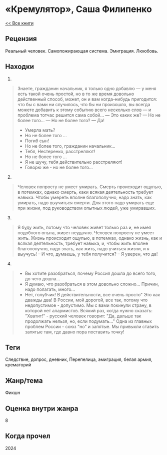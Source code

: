 # «Кремулятор», Саша Филипенко

[\<\< Все книги](../README.md)

## Рецензия

Реальный человек. Самопожирающая система. Эмиграция. Лююбовь. 

## Находки

1. 

> Знаете, гражданин начальник, я  только одно добавлю — у меня есть такой очень простой, но в то же время довольно действенный способ, может, он и  вам когда-нибудь пригодится: что бы с вами ни случилось, что бы ни произошло, вы всегда можете добавить к этому событию всего несколько слов — и проблема тотчас решится сама собой…
> — Это каких же?
> — Но не более того…
> — Но не более того?
> — Да!
> - Умерла мать?
> - Но не более того ...
> - Погиб сын!
> - Но не более того, гражданин начальник...
> - Тебя, Нестеренко, расстреляют!
> - Но не более того ...
> - Я не шучу, тебя действительно расстреляют!
> - Говорю же - но не более того...

2. 

> Человек попросту не умеет умирать. Смерть происходит ощупью, в потемках, однако смерть, каки всякая деятельность требует навыка. Чтобы умереть вполне благополучно, надо знать, как умирать, надо выучиться смерти. Для этого надо умирать еще при жизни, под руководством опытных людей, уже умиравших.

3.

> Я буду жить, потому что человек живет только раз и, не имея подобного опыта, живет неудачно. Человек попросту не умеет жить. Жизнь происходит ощупью, в потемках, однако жизнь, как и всякая деятельность, требует навыка, и, чтобы жить вполне благополучно, надо знать, как жить, надо учиться жизни, и я выучусь!
> – И что, думаешь, у тебя получится?
> – Я уверен, что да!

4.  

> - Вы хотите разобраться, почему Россия дошла до всего того, до чего дошла...
> - Я думаю, что разобраться в этом довольно сложно... Причин, надо полагать, много...
> - Нет, голубчик! В действительности, все очень просто" Это как дважды два! В России, мой дорогой, все так, потому что недопустимое - допустимо. Мы с вами покинули страну, в которой нет алармистов. Всякий раз, когда нужно сказать: "Хватит!" - русский человек говорит: "Да, дальше так продолжать нельзя, но, если подумать..." Одна из главных проблем России - союз "но" и запятые. Мы привыкли ставить запятые там, где давно пора поставить точку!


## Теги

Следствие, допрос, дневник, Перепелица, эмиграция, белая армия, крематорий

## Жанр/тема

Фикшн

## Оценка внутри жанра

8

## Когда прочел

2024